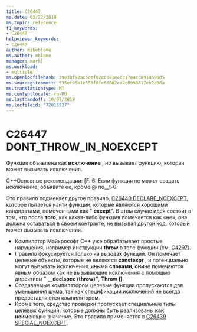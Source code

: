 ```yaml
---
title: C26447
ms.date: 03/22/2018
ms.topic: reference
f1_keywords:
- C26447
helpviewer_keywords:
- C26447
author: mikeblome
ms.author: mblome
manager: markl
ms.workload:
- multiple
ms.openlocfilehash: 39e3bf92ac5cef02cd681e4dc17e4cd8914696d5
ms.sourcegitcommit: 535ef05b1e553f0fc66082cd2e0998817eb2a56a
ms.translationtype: MT
ms.contentlocale: ru-RU
ms.lasthandoff: 10/07/2019
ms.locfileid: "72015537"
---
```

# <a name="c26447-dont_throw_in_noexcept"></a>C26447 DONT_THROW_IN_NOEXCEPT

Функция объявлена как **исключение** , но вызывает функцию, которая может вызывать исключения.

C++Основные рекомендации: [F. 6: Если функция не может создать исключение, объявите ее, кроме @ no__t-0.

Это правило подменяет другое правило, [C26440 DECLARE_NOEXCEPT](c26440.md), которое пытается найти функции, которые являются хорошими кандидатами, помеченными как " **except**". В этом случае идея состоит в том, что после **того**, как какая-либо функция помечается как «не», она должна оставаться в своем контракте, не вызывая другой код, который может вызывать исключения.

- Компилятор Майкрософт C++ уже обрабатывает простые нарушения, например инструкции **throw** в теле функции (см. [C4297](/cpp/error-messages/compiler-warnings/compiler-warning-level-1-c4297)).
- Правило фокусируется только на вызовах функций. Он помечает целевые объекты, которые не являются **constexpr** , и потенциально могут вызывать исключения. иными **словами, они**не помечаются явным образом как не вызывающие исключения с помощью директивы " **__declspec (throw)"**, **Throw ()**.
- Создаваемые компилятором целевые функции пропускаются для уменьшения шума, так как спецификации исключений не всегда предоставляются компилятором.
- Кроме того, средство проверки пропускает специальные типы целевых функций, которые должны быть реализованы **как не**имеющие значение. Это правило применяется в [C26439 SPECIAL_NOEXCEPT](c26439.md).
